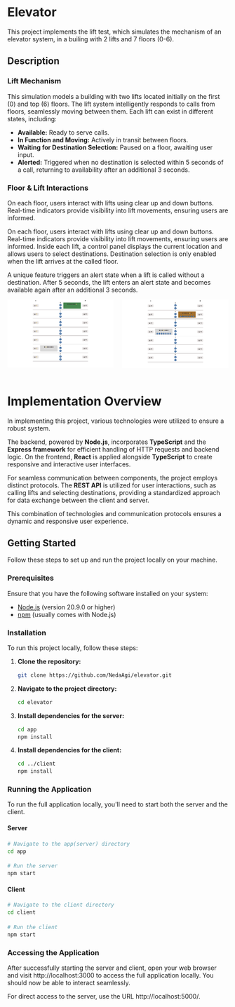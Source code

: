# Elevator

This project implements the lift test, which simulates the mechanism of an elevator system, in a builing with 2 lifts and 7 floors (0-6).

## Description

### Lift Mechanism

This simulation models a building with two lifts located initially on the first (0) and top (6) floors. The lift system intelligently responds to calls from floors, seamlessly moving between them. Each lift can exist in different states, including:

- **Available:** Ready to serve calls.
- **In Function and Moving:** Actively in transit between floors.
- **Waiting for Destination Selection:** Paused on a floor, awaiting user input.
- **Alerted:** Triggered when no destination is selected within 5 seconds of a call, returning to availability after an additional 3 seconds.

### Floor & Lift Interactions

On each floor, users interact with lifts using clear up and down buttons. Real-time indicators provide visibility into lift movements, ensuring users are informed.

On each floor, users interact with lifts using clear up and down buttons. Real-time indicators provide visibility into lift movements, ensuring users are informed. Inside each lift, a control panel displays the current location and allows users to select destinations. Destination selection is only enabled when the lift arrives at the called floor.

A unique feature triggers an alert state when a lift is called without a destination. After 5 seconds, the lift enters an alert state and becomes available again after an additional 3 seconds.

<div style="display: flex; justify-content: space-between;">
  <div style="flex: 1;">
    <img src="images/elevator1.jpg" alt="Lift states: moving (A) & available (B)" width="500" />

  </div>
  <div style="flex: 1; margin-left: 20px;">
    <img src="images/elevator2.jpg" alt="Lift states: waiting (A) & alerted (B)" width="500" height=/>

  </div>
</div>

<br/>

# Implementation Overview

In implementing this project, various technologies were utilized to ensure a robust system.

The backend, powered by **Node.js**, incorporates **TypeScript** and the **Express framework** for efficient handling of HTTP requests and backend logic. On the frontend, **React** is applied alongside **TypeScript** to create responsive and interactive user interfaces.

For seamless communication between components, the project employs distinct protocols. The **REST API** is utilized for user interactions, such as calling lifts and selecting destinations, providing a standardized approach for data exchange between the client and server.

This combination of technologies and communication protocols ensures a dynamic and responsive user experience.

## Getting Started

Follow these steps to set up and run the project locally on your machine.

### Prerequisites

Ensure that you have the following software installed on your system:

- [Node.js](https://nodejs.org/) (version 20.9.0 or higher)
- [npm](https://www.npmjs.com/) (usually comes with Node.js)

### Installation

To run this project locally, follow these steps:

1. **Clone the repository:**

   ```bash
   git clone https://github.com/NedaAgi/elevator.git
   ```

2. **Navigate to the project directory:**

   ```bash
   cd elevator
   ```

3. **Install dependencies for the server:**

   ```bash
   cd app
   npm install
   ```

4. **Install dependencies for the client:**

   ```bash
   cd ../client
   npm install
   ```

### Running the Application

To run the full application locally, you'll need to start both the server and the client.

#### Server

```bash
# Navigate to the app(server) directory
cd app

# Run the server
npm start

```

#### Client

```bash
# Navigate to the client directory
cd client

# Run the client
npm start
```

### Accessing the Application

After successfully starting the server and client, open your web browser and visit http://localhost:3000 to access the full application locally. You should now be able to interact seamlessly.

For direct access to the server, use the URL http://localhost:5000/.
